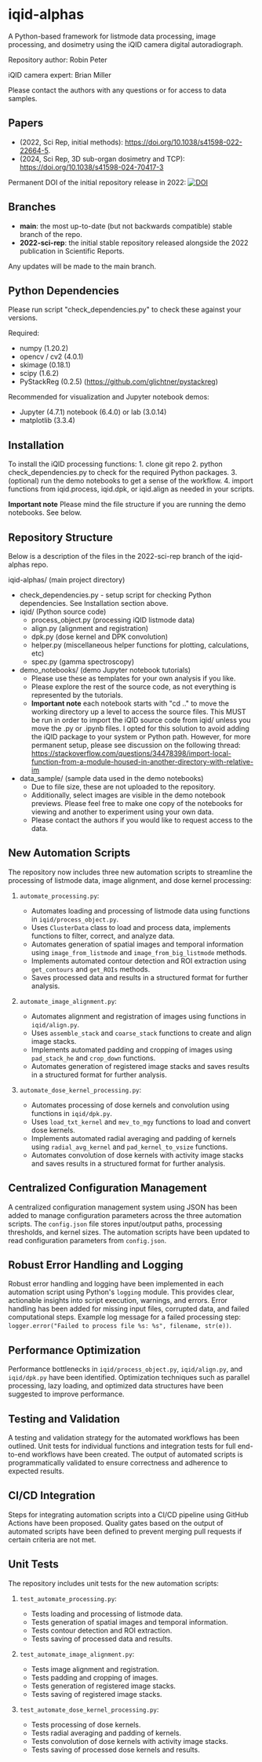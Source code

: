 # iqid-alphas
A Python-based framework for listmode data processing, image processing, and 
dosimetry using the iQID camera digital autoradiograph.

Repository author: Robin Peter

iQID camera expert: Brian Miller

Please contact the authors with any questions or for access to data samples.

## Papers
- (2022, Sci Rep, initial methods): https://doi.org/10.1038/s41598-022-22664-5.
- (2024, Sci Rep, 3D sub-organ dosimetry and TCP): https://doi.org/10.1038/s41598-024-70417-3

Permanent DOI of the initial repository release in 2022: [![DOI](https://zenodo.org/badge/540307496.svg)](https://zenodo.org/badge/latestdoi/540307496)


## Branches
- **main**: the most up-to-date (but not backwards compatible) stable branch of the repo.
- **2022-sci-rep**: the initial stable repository released alongside the 2022 publication in Scientific Reports.

Any updates will be made to the main branch.

## Python Dependencies
Please run script "check_dependencies.py" to check these against your versions.

Required:
- numpy (1.20.2)
- opencv / cv2 (4.0.1)
- skimage (0.18.1)
- scipy (1.6.2)
- PyStackReg (0.2.5) (https://github.com/glichtner/pystackreg)

Recommended for visualization and Jupyter notebook demos:
- Jupyter (4.7.1) notebook (6.4.0) or lab (3.0.14)
- matplotlib (3.3.4)

## Installation
To install the iQID processing functions:
    1. clone git repo
    2. python check_dependencies.py to check for the required Python packages.
    3. (optional) run the demo notebooks to get a sense of the workflow.
    4. import functions from iqid.process, iqid.dpk, or iqid.align as needed in your scripts.

**Important note** Please mind the file structure if you are running the demo notebooks. See below.

## Repository Structure
Below is a description of the files in the 2022-sci-rep branch of the iqid-alphas repo.

iqid-alphas/ (main project directory)
  - check_dependencies.py   - setup script for checking Python dependencies. 
                              See Installation section above.
  - iqid/ (Python source code)
    - process_object.py (processing iQID listmode data)
    - align.py (alignment and registration)
    - dpk.py (dose kernel and DPK convolution)
    - helper.py (miscellaneous helper functions for plotting, calculations, etc)
    - spec.py (gamma spectroscopy)
  - demo_notebooks/ (demo Jupyter notebook tutorials)
    - Please use these as templates for your own analysis if you like.
    - Please explore the rest of the source code, as not everything is represented by the tutorials.
    - **Important note** each notebook starts with "cd .." to move the working directory up a level to access the source files.
      This MUST be run in order to import the iQID source code from iqid/ unless you move the .py or .ipynb files.
      I opted for this solution to avoid adding the iQID package to your system or Python path.
      However, for more permanent setup, please see discussion on the following thread:
      https://stackoverflow.com/questions/34478398/import-local-function-from-a-module-housed-in-another-directory-with-relative-im
  - data_sample/ (sample data used in the demo notebooks)
    - Due to file size, these are not uploaded to the repository.
    - Additionally, select images are visible in the demo notebook previews. Please feel free to
      make one copy of the notebooks for viewing and another to experiment using your own data.
    - Please contact the authors if you would like to request access to the data.

## New Automation Scripts
The repository now includes three new automation scripts to streamline the processing of listmode data, image alignment, and dose kernel processing:

1. `automate_processing.py`:
   - Automates loading and processing of listmode data using functions in `iqid/process_object.py`.
   - Uses `ClusterData` class to load and process data, implements functions to filter, correct, and analyze data.
   - Automates generation of spatial images and temporal information using `image_from_listmode` and `image_from_big_listmode` methods.
   - Implements automated contour detection and ROI extraction using `get_contours` and `get_ROIs` methods.
   - Saves processed data and results in a structured format for further analysis.

2. `automate_image_alignment.py`:
   - Automates alignment and registration of images using functions in `iqid/align.py`.
   - Uses `assemble_stack` and `coarse_stack` functions to create and align image stacks.
   - Implements automated padding and cropping of images using `pad_stack_he` and `crop_down` functions.
   - Automates generation of registered image stacks and saves results in a structured format for further analysis.

3. `automate_dose_kernel_processing.py`:
   - Automates processing of dose kernels and convolution using functions in `iqid/dpk.py`.
   - Uses `load_txt_kernel` and `mev_to_mgy` functions to load and convert dose kernels.
   - Implements automated radial averaging and padding of kernels using `radial_avg_kernel` and `pad_kernel_to_vsize` functions.
   - Automates convolution of dose kernels with activity image stacks and saves results in a structured format for further analysis.

## Centralized Configuration Management
A centralized configuration management system using JSON has been added to manage configuration parameters across the three automation scripts. The `config.json` file stores input/output paths, processing thresholds, and kernel sizes. The automation scripts have been updated to read configuration parameters from `config.json`.

## Robust Error Handling and Logging
Robust error handling and logging have been implemented in each automation script using Python's `logging` module. This provides clear, actionable insights into script execution, warnings, and errors. Error handling has been added for missing input files, corrupted data, and failed computational steps. Example log message for a failed processing step: `logger.error("Failed to process file %s: %s", filename, str(e))`.

## Performance Optimization
Performance bottlenecks in `iqid/process_object.py`, `iqid/align.py`, and `iqid/dpk.py` have been identified. Optimization techniques such as parallel processing, lazy loading, and optimized data structures have been suggested to improve performance.

## Testing and Validation
A testing and validation strategy for the automated workflows has been outlined. Unit tests for individual functions and integration tests for full end-to-end workflows have been created. The output of automated scripts is programmatically validated to ensure correctness and adherence to expected results.

## CI/CD Integration
Steps for integrating automation scripts into a CI/CD pipeline using GitHub Actions have been proposed. Quality gates based on the output of automated scripts have been defined to prevent merging pull requests if certain criteria are not met.

## Unit Tests
The repository includes unit tests for the new automation scripts:

1. `test_automate_processing.py`:
   - Tests loading and processing of listmode data.
   - Tests generation of spatial images and temporal information.
   - Tests contour detection and ROI extraction.
   - Tests saving of processed data and results.

2. `test_automate_image_alignment.py`:
   - Tests image alignment and registration.
   - Tests padding and cropping of images.
   - Tests generation of registered image stacks.
   - Tests saving of registered image stacks.

3. `test_automate_dose_kernel_processing.py`:
   - Tests processing of dose kernels.
   - Tests radial averaging and padding of kernels.
   - Tests convolution of dose kernels with activity image stacks.
   - Tests saving of processed dose kernels and results.
